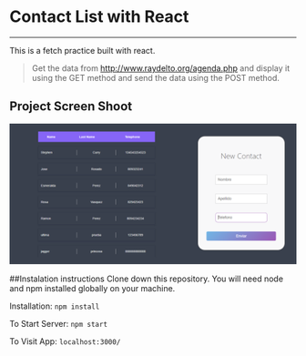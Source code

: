 # Contact List with React
_____
This is a fetch practice built with react.
  >Get the data from http://www.raydelto.org/agenda.php and display it using the GET method and send the data using the POST method.

## Project Screen Shoot
![Screen's project](/src/Captura.PNG/)

##Instalation instructions
Clone down this repository. You will need node and npm installed globally on your machine.

Installation:
`npm install`

To Start Server:
`npm start`

To Visit App:
`localhost:3000/`
